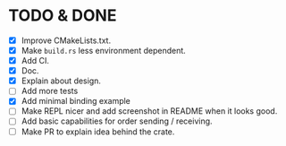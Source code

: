 # TODO & DONE

- [x] Improve CMakeLists.txt.
- [x] Make `build.rs` less environment dependent.
- [x] Add CI.
- [x] Doc.
- [x] Explain about design.
- [ ] Add more tests
- [x] Add minimal binding example
- [ ] Make REPL nicer and add screenshot in README when it looks good.
- [ ] Add basic capabilities for order sending / receiving.
- [ ] Make PR to explain idea behind the crate.
